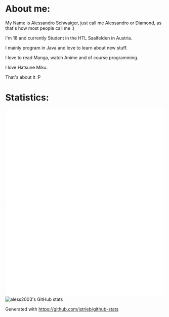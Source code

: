 
# About me:
My Name is Alessandro Schwaiger, just call me Alessandro or Diamond, as that's how most people call me :)

I'm 18 and currently Student in the HTL Saalfelden in Austria.

I mainly program in Java and love to learn about new stuff.

I love to read Manga, watch Anime and of course programming.

I love Hatsune Miku.

That's about it :P

# Statistics:

![](https://raw.githubusercontent.com/aless2003/aless2003/2855c9e60688568660cd252965bfd17bd4d45add/generated/overview.svg)
![](https://raw.githubusercontent.com/aless2003/aless2003/2855c9e60688568660cd252965bfd17bd4d45add/generated/languages.svg)
![aless2003's GitHub stats](https://github-readme-stats.vercel.app/api?username=aless2003&count_private=true)

Generated with https://github.com/jstrieb/github-stats
